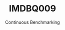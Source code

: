 ---
layout: docu
title: IMDBQ009
subtitle: Continuous Benchmarking
selected: IMDB
expanded: Benchmarking
benchmark: /individual_results/IMDBQ009.html
---